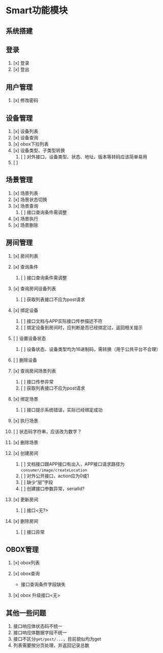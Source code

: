 # Smart功能模块

## 系统搭建

## 登录

1. [x] 登录
2. [x] 登出

## 用户管理

1. [x] 修改密码

## 设备管理

1. [x] 设备列表
2. [x] 设备查询
3. [x] obox下拉列表
4. [x] 设备类型、子类型转换
   1. [ ] 对外接口，设备类型、状态、地址、版本等转码应该简单易用
5. [ ]

## 场景管理

1. [x] 场景列表
2. [x] 场景状态切换
3. [x] 场景查询
   1. [ ] 接口查询条件需调整
4. [x] 场景执行
5. [x] 场景删除

## 房间管理

1. [x] 房间列表

2. [x] 查询条件
   1. [ ] 接口查询条件需调整
3. [x] 查询房间设备列表
   1. [ ] 获取列表接口不应为post请求
4. [x] 绑定设备
   1. [ ] 接口文档与APP实际接口传参描述不符
   2. [ ] 绑定设备到房间时，应判断是否已经绑定过，返回相关提示
5. [ ] 设置设备状态
   1. [ ] 设备状态、设备类型均为16进制码，需转换（用于公共平台不合理）
6. [ ] 删除设备
7. [x] 查询房间场景列表
   1. [ ] 接口传参异常
   2. [ ] 获取列表接口不应为post请求
8. [x] 绑定场景
   1. [ ] 接口提示系统错误，实际已经绑定成功
9.  [x] 执行场景
   2. [ ] 状态码字符串，应该改为数字？
10. [x] 删除场景
11. [x] 创建房间
    1.  [ ] 文档接口跟APP接口有出入，APP接口请求路径为`consumer/image/createLocation`
    2.  [ ] 对外公开接口，action应为0或1
    3.  [ ] 缺少“层”字段
    4.  [ ] 创建接口参数异常，serialId?
12. [x] 更新房间
    1.  [ ] 接口<无?>
13. [x] 删除房间
    1.  [ ] 接口异常

## OBOX管理

1. [x] obox列表
2. [x] obox查询

   - 接口查询条件字段缺失

3. [x] obox 升级接口<无>



## 其他一些问题

1. 接口响应体状态码不统一
2. 接口响应体数据字段不统一
3. 接口不区分`get/post/...`，目前貌似均为get
4. 列表需要按分页处理，并返回记录总数
